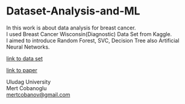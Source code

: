 # Dataset-Analysis-and-ML

In this work is about data analysis for breast cancer.  
I used Breast Cancer Wisconsin(Diagnostic) Data Set from Kaggle.  
I aimed to introduce Random Forest, SVC, Decision Tree also Artificial Neural Networks.  

[link to data set](https://www.kaggle.com/uciml/breast-cancer-wisconsin-data)  

[link to paper](https://github.com/metover/Dataset-Analysis-and-ML/blob/master/Tasarim.ipynb)  

Uludag University  
Mert Cobanoglu  
mertcobanov@gmail.com
